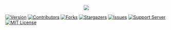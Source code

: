 <center><img src="https://capsule-render.vercel.app/api?type=waving&height=200&color=gradient&text=Mięcioch%20Discord%20Bot&section=header&fontSize=70&fontAlignY=35&fontColor=gradient&animation=twinkling" /></center>

[![Version][version-shield]](version-url)
[![Contributors][contributors-shield]][contributors-url]
[![Forks][forks-shield]][forks-url]
[![Stargazers][stars-shield]][stars-url]
[![Issues][issues-shield]][issues-url]
[![Support Server][support-shield]][support-server]
[![MIT License][license-shield]][license-url]

[version-shield]: https://img.shields.io/github/package-json/v/n3di/discord-bot?style=for-the-badge
[contributors-shield]: https://img.shields.io/github/contributors/n3di/discord-bot.svg?style=for-the-badge
[contributors-url]: https://github.com/n3di/discord-bot/graphs/contributors
[forks-shield]: https://img.shields.io/github/forks/n3di/discord-bot.svg?style=for-the-badge
[forks-url]: https://github.com/n3di/discord-bot/network/members
[stars-shield]: https://img.shields.io/github/stars/n3di/discord-bot.svg?style=for-the-badge
[stars-url]: https://github.com/n3di/discord-bot/stargazers
[issues-shield]: https://img.shields.io/github/issues/n3di/discord-bot.svg?style=for-the-badge
[issues-url]: https://github.com/n3di/discord-bot/issues
[license-shield]: https://img.shields.io/github/license/n3di/discord-bot.svg?style=for-the-badge
[license-url]: https://github.com/n3di/discord-bot/blob/master/LICENSE
[support-server]: https://discord.gg/PMpJnJaHmy
[support-shield]: https://img.shields.io/discord/707049290006265886.svg?style=for-the-badge&logo=discord&colorB=7289DA
